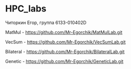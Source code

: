 # HPC_labs

Читоркин Егор, группа 6133-010402D

MatMul - https://github.com/Mr-Egorchik/MatMulLab.git

VecSum - https://github.com/Mr-Egorchik/VecSumLab.git

Bilateral - https://github.com/Mr-Egorchik/BilateralLab.git

Genetic - https://github.com/Mr-Egorchik/GeneticLab.git
